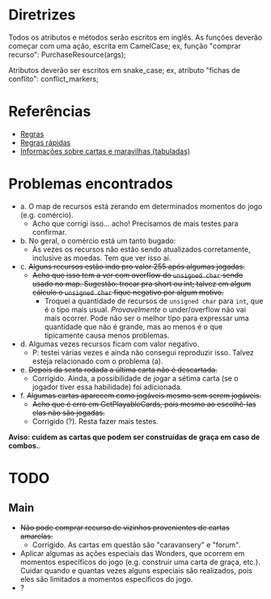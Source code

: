 # Diretrizes

Todos os atributos e métodos serão escritos em inglês.
As funções deverão começar com uma ação, escrita em CamelCase;
ex, função "comprar recurso":
<type> PurchaseResource(args);

Atributos deverão ser escritos em snake_case;
ex, atributo "fichas de conflito":
<type> conflict_markers;

# Referências
* [Regras](https://waa.ai/O48v)
* [Regras rápidas](https://waa.ai/O48z)
* [Informações sobre cartas e maravilhas (tabuladas)](https://github.com/dmag-ufsm/Game/tree/master/references)

# Problemas encontrados
* a. O map de recursos está zerando em determinados momentos do jogo (e.g.
  comércio).
    * Acho que corrigi isso... acho! Precisamos de mais testes para confirmar.
* b. No geral, o comércio está um tanto bugado:
    * Às vezes os recursos não estão sendo atualizados corretamente, inclusive
      as moedas. Tem que ver isso aí.
* c. ~~Alguns recursos estão indo pro valor 255 após algumas jogadas.~~
    * ~~Acho que isso tem a ver com overflow do ```unsigned char``` sendo usado
      no map. Sugestão: trocar pra short ou int; talvez em algum cálculo o
      ```unsigned char``` fique negativo por algum motivo.~~
      * Troquei a quantidade de recursos de ```unsigned char``` para ```int```, que é o tipo mais usual. 
      _Provavelmente_ o under/overflow não vai mais ocorrer. Pode não ser o
      melhor tipo para expressar uma quantidade que não é grande, mas ao menos
      é o que tipicamente causa menos problemas.
* d. Algumas vezes recursos ficam com valor negativo.
    * P: testei várias vezes e ainda não consegui reproduzir isso. Talvez
          esteja relacionado com o problema (a).
* e. ~~Depois da sexta rodada a última carta não é descartada.~~
    * Corrigido. Ainda, a possibilidade de jogar a sétima carta (se o jogador
      tiver essa habilidade) foi adicionada.
* f. ~~Algumas cartas aparecem como jogáveis mesmo sem serem jogáveis.~~
    * ~~Acho que é erro em GetPlayableCards, pois mesmo ao escolhê-las elas não
      são jogadas.~~
    * Corrigido (?). Resta fazer mais testes.

**Aviso: cuidem as cartas que podem ser construídas de graça em caso de
combos.**. 

# TODO
## Main
* ~~Não pode comprar recurso de vizinhos provenientes de cartas amarelas.~~
    * Corrigido. As cartas em questão são "caravansery" e "forum".
* Aplicar algumas as ações especiais das Wonders, que ocorrem em momentos
  específicos do jogo (e.g. construir uma carta de
  graça, etc.). Cuidar quando e quantas vezes alguns especiais são realizados,
  pois eles são limitados a momentos específicos do jogo.
* ?
